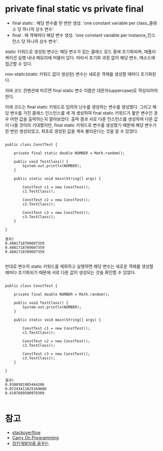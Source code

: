 # private final static vs private final

- final static : 해당 변수를 한 번만 생성. 'one constant variable per class_클래스 당 하나의 상수 변수'. 
- final : 매 객체마다 해당 변수 생성. 'one constant variable per instance_인스턴스 당 하나의 상수 변수'.

static 키워드로 생성된 변수는 해당 변수가 있는 클래스 로드 중에 초기화되며, 애플리케이션 실행 내내 메모리에 머물러 있다. 따라서 초기화 과정 없이 해당 변수, 메소드에 접근할 수 있다.

non-static(static 키워드 없이 생성된) 변수는 새로운 객체를 생성할 때마다 초기화된다.

자바 코드 컨벤션에 따르면 final static 변수 이름은 대문자(uppercase)로 작성되어야 한다.

아래 코드는 final static 키워드로 임의의 난수를 생성하는 변수를 생성했다. 그리고 해당 변수를 가진 클래스 인스턴스를 세 개 생성하여 final static 키워드가 붙은 변수인 경우 어떤 값을 출력하는지 알아보았다.
출력 결과 서로 다른 인스턴스를 생성하여 다른 값이 나올 것이라 기대했지만, final static 키워드로 변수를 생성했기 때문에 해당 변수가 한 번만 생성되었고, 최초로 생성된 값을 계속 불러온다는 것을 알 수 있었다.

<pre>
<code>
public class ConstTest {

    private final static double NUMBER = Math.random();

    public void TestClass() {
        System.out.println(NUMBER);
    }

    public static void main(String[] args) {

        ConstTest c1 = new ConstTest();
        c1.TestClass();

        ConstTest c2 = new ConstTest();
        c2.TestClass();

        ConstTest c3 = new ConstTest();
        c3.TestClass();
    }
 
}

결과)
0.4881718709697359
0.4881718709697359
0.4881718709697359
</code>
</pre>

반대로 변수의 static 키워드를 제외하고 실행하면 해당 변수는 새로운 객체를 생성할 때마다 초기화되기 때문에 
서로 다른 값이 생성되는 것을 확인할 수 있었다.

<pre>
<code>
public class ConstTest {

    private final double NUMBER = Math.random();

    public void TestClass() {
        System.out.println(NUMBER);
    }

    public static void main(String[] args) {

        ConstTest c1 = new ConstTest();
        c1.TestClass();

        ConstTest c2 = new ConstTest();
        c2.TestClass();

        ConstTest c3 = new ConstTest();
        c3.TestClass();
    }
 
}

결과)
0.9380501985444206
0.07243411825169088
0.4107689500978309
</code>
</pre>

# 참고
* [stackoverflow](https://stackoverflow.com/questions/1415955/private-final-static-attribute-vs-private-final-attribute)
* [Carry On Programming](https://zorba91.tistory.com/275)
* [장인개발자를 꿈꾸는](https://devbox.tistory.com/entry/Java-static)




